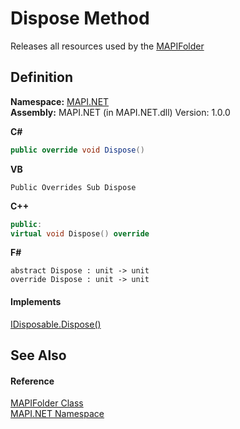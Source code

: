 # Dispose Method


Releases all resources used by the <a href="f0f65788-8462-2019-0156-d17cd0205fa2.md">MAPIFolder</a>



## Definition
**Namespace:** <a href="5bef4637-66f8-16d4-e5f4-4d0da57a1538.md">MAPI.NET</a>  
**Assembly:** MAPI.NET (in MAPI.NET.dll) Version: 1.0.0

**C#**
``` C#
public override void Dispose()
```
**VB**
``` VB
Public Overrides Sub Dispose
```
**C++**
``` C++
public:
virtual void Dispose() override
```
**F#**
``` F#
abstract Dispose : unit -> unit 
override Dispose : unit -> unit 
```



#### Implements
<a href="https://learn.microsoft.com/dotnet/api/system.idisposable.dispose#system-idisposable-dispose" target="_blank" rel="noopener noreferrer">IDisposable.Dispose()</a>  


## See Also


#### Reference
<a href="f0f65788-8462-2019-0156-d17cd0205fa2.md">MAPIFolder Class</a>  
<a href="5bef4637-66f8-16d4-e5f4-4d0da57a1538.md">MAPI.NET Namespace</a>  
